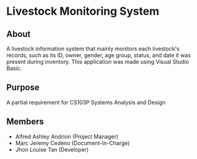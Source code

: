# Livestock Monitoring System

## About
A livestock information system that mainly monitors each livestock's records, such as its ID, owner, gender, age group, status, and date it was present during inventory. This application was made using Visual Studio Basic.

## Purpose
A partial requirement for CS103P Systems Analysis and Design

## Members
- Alfred Ashley Andrion (Project Manager)
- Marc Jeremy Cedeno (Document-In-Charge)
- Jhon Louise Tan (Developer)
